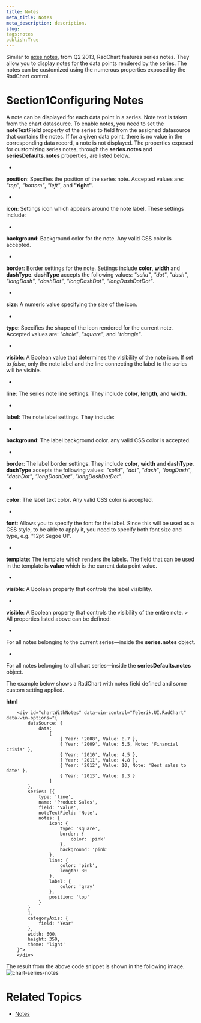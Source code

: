 ```yaml
---
title: Notes
meta_title: Notes
meta_description: description.
slug: 
tags:notes
publish:True
---
```



Similar to [axes notes](efda1238-d919-4b85-acf3-45bb7d9ca27b), from Q2 2013, RadChart features series notes. They allow you to display notes for the
				data points rendered by the series. The notes can be customized using the numerous properties exposed by the RadChart control.
			

# Section1Configuring Notes

A note can be displayed for each data point in a series. Note text is taken from the chart datasource. To enable notes, you need to set the
					__noteTextField__ property of the series to field from the assigned datasource that contains the notes. If for a given data point, there is
					no value in the corresponding data record, a note is not displayed. The properties exposed for customizing series notes, through the
					__series.notes__ and __seriesDefaults.notes__ properties, are listed below.
				

* 

__position__: Specifies the position of the series note. Accepted values are: *"top"*,
							*"bottom"*, *"left"*, and __"right"__.
						

* 

__icon__: Settings icon which appears around the note label. These settings include:
						

* 

__background__: Background color for the note. Any valid CSS color is accepted.
								

* 

__border__: Border settings for the note. Settings include __color__, __width__
									and __dashType__. __dashType__ accepts the following values:
									*"solid"*, *"dot"*, *"dash"*,
									*"longDash"*, *"dashDot"*, *"longDashDot"*,
									*"longDashDotDot"*.
								

* 

__size__: A numeric value specifying the size of the icon.
								

* 

__type__: Specifies the shape of the icon rendered for the current note. Accepted values are: *"circle"*,
									*"square"*, and *"triangle"*.
								

* 

__visible__: A Boolean value that determines the visibility of the note icon. If set to *false*,
									only the note label and the line connecting the label to the series will be visible.
								

* 

__line__: The series note line settings. They include __color__, __length__, and
							__width__.
						

* 

__label__: The note label settings. They include:
						

* 

__background__: The label background color. any valid CSS color is accepted.
								

* 

__border__: The label border settings. They include __color__, __width__
									and __dashType__. __dashType__ accepts the following values:
									*"solid"*, *"dot"*, *"dash"*,
									*"longDash"*, *"dashDot"*, *"longDashDot"*,
									*"longDashDotDot"*.
								

* 

__color__: The label text color. Any valid CSS color is accepted.
								

* 

__font__: Allows you to specify the font for the label. Since this will be used as a CSS style, to be able to apply it,
									you need to specify both font size and type, e.g. "12pt Segoe UI".
								

* 

__template__: The template which renders the labels. The field that can be used in the template is
									__value__ which is the current data point value.
								

* 

__visible__: A Boolean property that controls the label visibility.
								

* 

__visible__: A Boolean property that controls the visibility of the entire note.
						>
						All properties listed above can be defined:
					

* 

For all notes belonging to the current series—inside the __series.notes__ object.
							

* 

For all notes belonging to all chart series—inside the __seriesDefaults.notes__ object.
							

The example below shows a RadChart with notes field defined and some custom setting applied.


 __html__
    


		<div id="chartWithNotes" data-win-control="Telerik.UI.RadChart" data-win-options="{
			dataSource: {
				data: 
					[
						{ Year: '2008', Value: 8.7 },
						{ Year: '2009', Value: 5.5, Note: 'Financial crisis' },
						{ Year: '2010', Value: 4.5 },
						{ Year: '2011', Value: 4.8 },
						{ Year: '2012', Value: 10, Note: 'Best sales to date' },
						{ Year: '2013', Value: 9.3 }
					]
			},
		    series: [{
				type: 'line',
		        name: 'Product Sales',
				field: 'Value',
				noteTextField: 'Note',
				notes: {
					icon: {
						type: 'square',
						border: {
							color: 'pink'
						},
						background: 'pink'
					},
					line: {
						color: 'pink',
						length: 30
					},
					label: {
						color: 'gray'
					},
					position: 'top'
				}
		    }
		    ],
			categoryAxis: {
				field: 'Year'
			},
			width: 600,
		    height: 350,
			theme: 'light'
		}">
		</div>



The result from the above code snippet is shown in the following image.![chart-series-notes](../Media/Controls\Chart\chart-series-notes.png)

# Related Topics

 * [Notes]({{slug:notes}})
